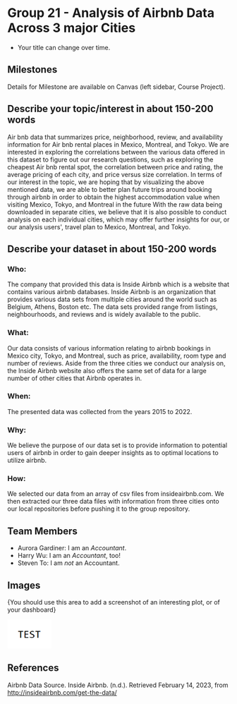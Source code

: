 # Group 21 - Analysis of Airbnb Data Across 3 major Cities

- Your title can change over time.

## Milestones

Details for Milestone are available on Canvas (left sidebar, Course Project).

## Describe your topic/interest in about 150-200 words
Air bnb data that summarizes price, neighborhood, review, and availability information for Air bnb rental places in Mexico, Montreal, and Tokyo. We are interested in exploring the correlations between the various data offered in this dataset to figure out our research questions, such as exploring the cheapest Air bnb rental spot, the correlation between price and rating, the average pricing of each city, and price versus size correlation. In terms of our interest in the topic, we are hoping that by visualizing the above mentioned data, we are able to better plan future trips around booking through airbnb in order to obtain the highest accommodation value when visiting Mexico, Tokyo, and Montreal in the future With the raw data being downloaded in separate cities, we believe that it is also possible to conduct analysis on each individual cities, which may offer further insights for our, or our analysis users', travel plan to Mexico, Montreal, and Tokyo.


## Describe your dataset in about 150-200 words

### Who: 
The company that provided this data is Inside Airbnb which is a website that contains various airbnb databases. Inside Airbnb is an organization that provides various data sets from multiple cities around the world such as Belgium, Athens, Boston etc. The data sets provided range from listings, neighbourhoods, and reviews and is widely available to the public.


### What:
Our data consists of various information relating to airbnb bookings in Mexico city, Tokyo, and Montreal, such as price, availability, room type and number of reviews. Aside from the three cities we conduct our analysis on, the Inside Airbnb website also offers the same set of data for a large number of other cities that Airbnb operates in. 


### When: 
The presented data was collected from the years 2015 to 2022.


### Why: 
We believe the purpose of our data set is to provide information to potential users of airbnb in order to gain deeper insights as to optimal locations to utilize airbnb.


### How: 
We selected our data from an array of csv files from insideairbnb.com. We then extracted our three data files with information from three cities onto our local repositories before pushing it to the group repository.

## Team Members

- Aurora Gardiner: I am an *Accountant*.
- Harry Wu: I am an *Accountant*, too!
- Steven To: I am *not* an Accountant.

## Images

{You should use this area to add a screenshot of an interesting plot, or of your dashboard}

<img src ="images/test.png" width="100px">

## References

Airbnb Data Source. Inside Airbnb. (n.d.). Retrieved February 14, 2023, from http://insideairbnb.com/get-the-data/ 



